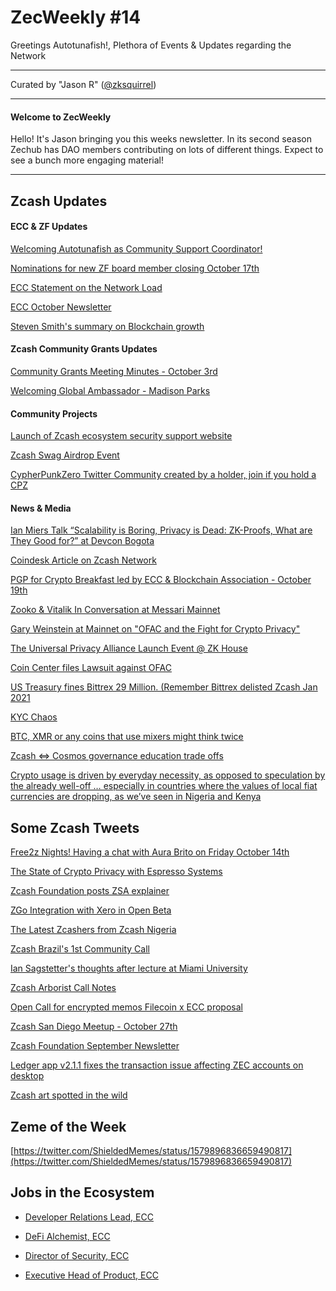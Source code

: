 # ZecWeekly #14

Greetings Autotunafish!, Plethora of Events & Updates regarding the Network 

---

Curated by "Jason R" ([@zksquirrel](https://twitter.com/zksquirrel))

---

#### Welcome to ZecWeekly

Hello! It's Jason bringing you this weeks newsletter. In its second season Zechub has DAO members contributing on lots of different things. Expect to see a bunch more engaging material! 

---

## Zcash Updates

#### ECC & ZF Updates

[Welcoming Autotunafish as Community Support Coordinator! ](https://forum.zcashcommunity.com/t/welcoming-autotunafish-as-our-new-community-support-coordinator/42912/11)

[Nominations for new ZF board member closing October 17th](https://forum.zcashcommunity.com/t/inviting-community-nominations-to-the-zf-board/43023)

[ECC Statement on the Network Load](https://twitter.com/ElectricCoinCo/status/1578161923178516480)

[ECC October Newsletter](https://electriccoin.co/newsletter/the-october-edition-of-the-eccs-newsletter-where-we-provide-updates-on-our-work-and-the-zcash/)

[Steven Smith's summary on Blockchain growth](https://twitter.com/reldev/status/1578589120024100864)



#### Zcash Community Grants Updates

[Community Grants Meeting Minutes - October 3rd](https://forum.zcashcommunity.com/t/zcash-community-grants-meeting-minutes-10-3-22/43143)

[Welcoming Global Ambassador - Madison Parks](https://forum.zcashcommunity.com/t/the-global-ambassador-program/41070/120)

#### Community Projects

[Launch of Zcash ecosystem security support website](https://zecsec.com)

[Zcash Swag Airdrop Event](https://twitter.com/zaos1004/status/1580528754178551814)

[CypherPunkZero Twitter Community created by a holder, join if you hold a CPZ](https://twitter.com/zerodartz/status/1577674954639810560?s=20&t=lKH7crpTv5gVzNfK3AJdNw)


#### News & Media

[Ian Miers Talk “Scalability is Boring, Privacy is Dead: ZK-Proofs, What are They Good for?” at Devcon Bogota](https://app.devcon.org/schedule/9wvnzd)

[Coindesk Article on Zcash Network](https://www.coindesk.com/business/2022/10/07/zcash-may-be-getting-spammed-but-the-blockchain-is-doing-just-fine-the-company-behind-it-says/)

[PGP for Crypto Breakfast led by ECC & Blockchain Association - October 19th](https://twitter.com/paulbrigner/status/1579869241419116544)

[Zooko & Vitalik In Conversation at Messari Mainnet](https://www.youtube.com/watch?v=fYO554IgIiM)

[Gary Weinstein at Mainnet on "OFAC and the Fight for Crypto Privacy"](https://www.youtube.com/watch?v=vGaGgZ7-m_4)

[The Universal Privacy Alliance Launch Event @ ZK House](https://www.youtube.com/watch?v=S7tsyMnqcCU)

[Coin Center files Lawsuit against OFAC](https://twitter.com/jerrybrito/status/1580237327364157440)

[US Treasury fines Bittrex 29 Million. (Remember Bittrex delisted Zcash Jan 2021](https://www.theblock.co/post/176182/u-s-treasury-fines-bittrex-29-million-for-sanctions-violations-in-its-largest-action-against-a-crypto-firm)

[KYC Chaos](https://decrypt.co/111451/bankrupt-crypto-lender-celsius-reveals-thousands-of-users-transaction-histories-in-court-filing)

[BTC, XMR or any coins that use mixers might think twice](https://www.coindesk.com/policy/2022/10/11/crypto-mixers-havent-slowed-doj-investigations-director-says/)

[Zcash ⇔ Cosmos governance education trade offs](https://forum.cosmos.network/t/moving-beyond-coinholder-governance-what-cosmos-can-learn-from-zcash-and-vice-versa/7342)

[Crypto usage is driven by everyday necessity, as opposed to speculation by the already well-off … especially in countries where the values of local fiat currencies are dropping, as we’ve seen in Nigeria and Kenya](https://www.coindesk.com/business/2022/09/29/crypto-is-quietly-thriving-in-sub-saharan-africa-chainalysis-report/)


## Some Zcash Tweets

[Free2z Nights! Having a chat with Aura Brito on Friday October 14th](https://twitter.com/zcashesp/status/1580559984399613953)

[The State of Crypto Privacy with Espresso Systems](https://twitter.com/EspressoSys/status/1575906594138648577)

[Zcash Foundation posts ZSA explainer](https://twitter.com/ZcashFoundation/status/1579888828181282818)

[ZGo Integration with Xero in Open Beta](https://twitter.com/ZGoCashApp/status/1577765076882235392)

[The Latest Zcashers from Zcash Nigeria](https://twitter.com/ZcashNigeria/status/1580150627807596544)

[Zcash Brazil's 1st Community Call](https://twitter.com/zcashbrazil/status/1577825377241677825)

[Ian Sagstetter's thoughts after lecture at Miami University](https://twitter.com/iansagstette/status/1578478881971265540)

[Zcash Arborist Call Notes](https://twitter.com/zksquirrel/status/1578143259142291457)

[Open Call for encrypted memos Filecoin x ECC proposal](https://twitter.com/ZecHub/status/1580594537562447872)

[Zcash San Diego Meetup - October 27th](https://twitter.com/mad_parks/status/1577752731162357760)

[Zcash Foundation September Newsletter](https://twitter.com/ZcashFoundation/status/1577401295564116007)

[Ledger app v2.1.1 fixes the transaction issue affecting ZEC accounts on desktop](https://twitter.com/Ledger_Support/status/1575467661600980996?s=20&t=lKH7crpTv5gVzNfK3AJdNw)

[Zcash art spotted in the wild](https://twitter.com/vladhzc/status/1576641912458514432?s=20&t=lKH7crpTv5gVzNfK3AJdNw)


## Zeme of the Week

[https://twitter.com/ShieldedMemes/status/1579896836659490817](https://twitter.com/ShieldedMemes/status/1579896836659490817)


## Jobs in the Ecosystem

- [Developer Relations Lead, ECC](https://apply.workable.com/electric-coin-company/j/DFC4F082C5/)

- [DeFi Alchemist, ECC](https://apply.workable.com/electric-coin-company/j/2D1759E5D7/)

- [Director of Security, ECC](https://apply.workable.com/electric-coin-company/j/E68A4C20E2/)

- [Executive Head of Product, ECC](https://zfnd.org/careers/)

